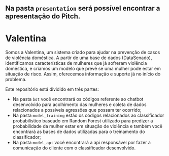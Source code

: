 ## Na pasta ```presentation``` será possível encontrar a apresentação do Pitch. ##

# Valentina
Somos a Valentina, um sistema criado para ajudar na prevenção de casos de violência doméstica. A partir de uma base de dados (DataSenado), identificamos características de mulheres que já sofreram violência doméstica, e criamos um modelo que prevê se uma mulher pode estar em situação de risco. Assim, oferecemos informação e suporte já no início do problema.

Este repositório está dividido em três partes:
* Na pasta ```bot``` você encontrará os códigos referente ao chatbot desenvolvido para acolhimento das mulheres e coleta de dados relacionados a possiveis agressões que possam ter ocorrido;
* Na pasta ```model_training``` estão os códigos relacionados ao classificador probabilístico baseado em Random Forest utilizado para predizer a probabilidade da mulher estar em situação de violência e também você encontrará as bases de dados utilizadas para o treinamento do classificador;
* Na pasta ```model_api``` você encontrará a api responsável por fazer a comunicação do cliente com o classificador desenvolvido.
